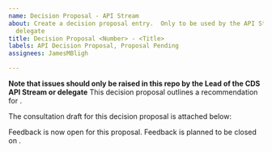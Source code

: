 ```yaml
---
name: Decision Proposal - API Stream
about: Create a decision proposal entry.  Only to be used by the API Stream Lead or
  delegate
title: Decision Proposal <Number> - <Title>
labels: API Decision Proposal, Proposal Pending
assignees: JamesMBligh

---
```


**Note that issues should only be raised in this repo by the Lead of the CDS API Stream or delegate**
This decision proposal outlines a recommendation for <describe decision topic>.

The consultation draft for this decision proposal is attached below:
<add attachment here>

Feedback is now open for this proposal. Feedback is planned to be closed on <enter feedback close date>.
